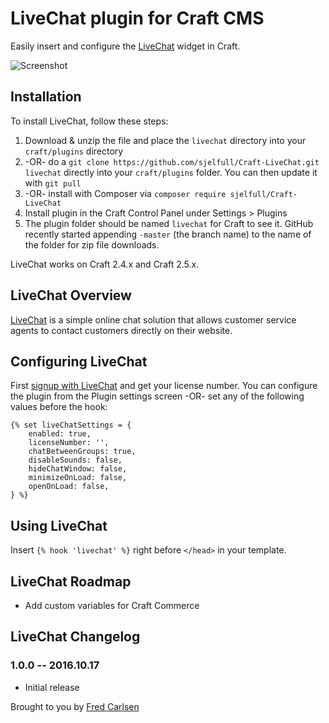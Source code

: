 # LiveChat plugin for Craft CMS

Easily insert and configure the [LiveChat](http://www.livechatinc.com/?a=PV5ClSpB3Ly&utm_source=PP&utm_medium=link&utm_campaign=default_link) widget in Craft.

![Screenshot](resources/screenshots/plugin_logo.png)

## Installation

To install LiveChat, follow these steps:

1. Download & unzip the file and place the `livechat` directory into your `craft/plugins` directory
2.  -OR- do a `git clone https://github.com/sjelfull/Craft-LiveChat.git livechat` directly into your `craft/plugins` folder.  You can then update it with `git pull`
3.  -OR- install with Composer via `composer require sjelfull/Craft-LiveChat`
4. Install plugin in the Craft Control Panel under Settings > Plugins
5. The plugin folder should be named `livechat` for Craft to see it.  GitHub recently started appending `-master` (the branch name) to the name of the folder for zip file downloads.

LiveChat works on Craft 2.4.x and Craft 2.5.x.

## LiveChat Overview

[LiveChat](http://www.livechatinc.com/?a=PV5ClSpB3Ly&utm_source=PP&utm_medium=link&utm_campaign=default_link) is a simple online chat solution that allows customer service agents to contact customers directly on their website.

## Configuring LiveChat

First [signup with LiveChat](http://www.livechatinc.com/?a=PV5ClSpB3Ly&utm_source=PP&utm_medium=link&utm_campaign=default_link) and get your license number.
You can configure the plugin from the Plugin settings screen -OR- set any of the following values before the hook:
```twig
{% set liveChatSettings = {
    enabled: true,
    licenseNumber: '',
    chatBetweenGroups: true,
    disableSounds: false,
    hideChatWindow: false,
    minimizeOnLoad: false,
    openOnLoad: false,
} %}
```

## Using LiveChat

Insert `{% hook 'livechat' %}` right before `</head>` in your template.

## LiveChat Roadmap

* Add custom variables for Craft Commerce

## LiveChat Changelog

### 1.0.0 -- 2016.10.17

* Initial release

Brought to you by [Fred Carlsen](http://sjelfull.no)
